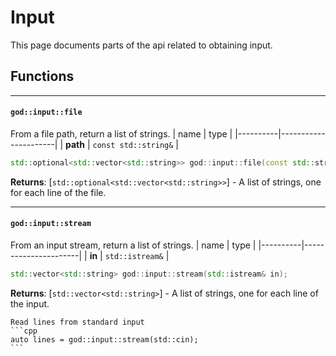 Input
=====
This page documents parts of the api related to obtaining input.

Functions
---------

---
#### `god::input::file`
From a file path, return a list of strings.
| name     | type                 |
|----------|----------------------|
| **path** | `const std::string&` |
```cpp
std::optional<std::vector<std::string>> god::input::file(const std::string& path);
```
**Returns**: [`std::optional<std::vector<std::string>>`] - A list of strings, one for each line of the file.

---
#### `god::input::stream`
From an input stream, return a list of strings.
| name     | type                 |
|----------|----------------------|
| **in**   | `std::istream&`      |
```cpp
std::vector<std::string> god::input::stream(std::istream& in);
```
**Returns**: [`std::vector<std::string>`] - A list of strings, one for each line of the input.
~~~admonish example
Read lines from standard input
```cpp
auto lines = god::input::stream(std::cin);
```
~~~
